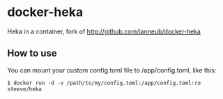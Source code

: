 # docker-heka
Heka in a container, fork of http://github.com/ianneub/docker-heka

## How to use

You can mount your custom config.toml file to /app/config.toml, like this:

```
$ docker run -d -v /path/to/my/config.toml:/app/config.toml:ro steeve/heka
```
